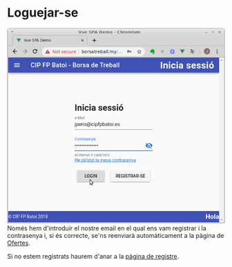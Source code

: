 # Loguejar-se
![Login](./img/login.png)
Només hem d'introduir el nostre email en el qual ens vam registrar i la contrasenya i, si és correcte, se'ns reenviarà automàticament a la pàgina de [Ofertes](./ofertas).

Si no estem registrats haurem d'anar a la [pàgina de registre](./registre).
